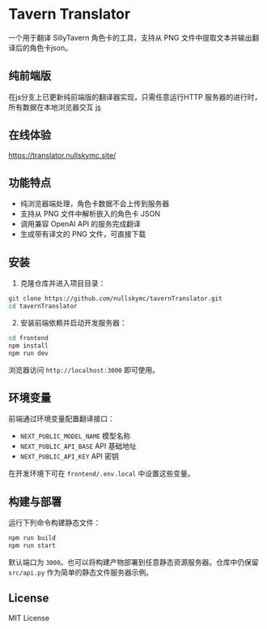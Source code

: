 # Tavern Translator

一个用于翻译 SillyTavern 角色卡的工具，支持从 PNG 文件中提取文本并输出翻译后的角色卡json。

## 纯前端版

在js分支上已更新纯前端版的翻译器实现，只需任意运行HTTP 服务器的进行时，所有数据在本地浏览器交互 [js](https://github.com/nullskymc/tavernTranslator/tree/js)

## 在线体验

<https://translator.nullskymc.site/>

## 功能特点

- 纯浏览器端处理，角色卡数据不会上传到服务器
- 支持从 PNG 文件中解析嵌入的角色卡 JSON
- 调用兼容 OpenAI API 的服务完成翻译
- 生成带有译文的 PNG 文件，可直接下载

## 安装

1. 克隆仓库并进入项目目录：

```bash
git clone https://github.com/nullskymc/tavernTranslator.git
cd tavernTranslator
```

2. 安装前端依赖并启动开发服务器：

```bash
cd frontend
npm install
npm run dev
```

浏览器访问 `http://localhost:3000` 即可使用。

## 环境变量

前端通过环境变量配置翻译接口：

- `NEXT_PUBLIC_MODEL_NAME` 模型名称
- `NEXT_PUBLIC_API_BASE` API 基础地址
- `NEXT_PUBLIC_API_KEY`  API 密钥

在开发环境下可在 `frontend/.env.local` 中设置这些变量。

## 构建与部署

运行下列命令构建静态文件：

```bash
npm run build
npm run start
```

默认端口为 `3000`。也可以将构建产物部署到任意静态资源服务器。仓库中仍保留 `src/api.py` 作为简单的静态文件服务器示例。

## License

MIT License
